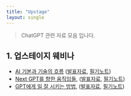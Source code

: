 ```yaml
---
title: "Upstage"
layout: single
---
```


> ChatGPT 관련 자료 모음 입니다.

## 1. 업스테이지 웨비나
* [AI 기본과 기술의 흐름][1-1] ([발표자료][1-2], [필기노트][1-3])
* [Next GPT를 향한 움직임들][2-1], ([발표자료][2-2], [필기노트][2-3])
* [GPT에게 일 잘 시키는 방법][3-1], ([발표자료][3-2], [필기노트][3-3])

[1-1]: https://www.youtube.com/watch?v=OpWMOQIzG3c
[1-2]: https://drive.google.com/file/d/1RhMfA4h6pw4ZIY51Rni8Yyg9exQTjXuG/view
[1-3]: https://drive.google.com/file/d/1RzZHmNF8GQy_Y5nn96vFB8T8VUaJbQ3S/view
[2-1]: https://www.youtube.com/watch?v=zlPc35_QFNI
[2-2]: https://drive.google.com/file/d/1Rms_Xlu63_Irsp6VR9uX4Z14VQ44h_I-/view
[2-3]: https://drive.google.com/file/d/1S6BQS9mV2Nb4yFn3HspLhE1EzcWAfmRW/view
[3-1]: https://www.youtube.com/watch?v=unMnc9nbFZM
[3-2]: https://drive.google.com/file/d/1RwrXxhXkdbSvfv07Y4DXgXCW_lehG_O1/view
[3-3]: https://drive.google.com/file/d/1Re9wb3Xf4E0xt1sgq2vWrZ4xWrklvA0q/view
